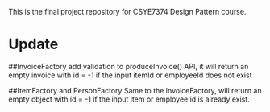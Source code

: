 This is the final project repository for CSYE7374 Design Pattern course.

# Update

##InvoiceFactory
add validation to produceInvoice() API, it will return an empty invoice 
with id = -1 if the input itemId or employeeId does not exist

##ItemFactory and PersonFactory
Same to the InvoiceFactory, will return an empty object with id = -1 if the
input item or employee id is already exist.